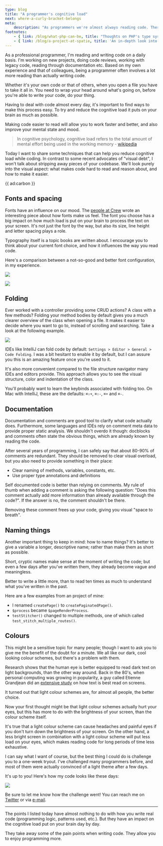 ```yaml
---
type: blog
title: "A programmer's cognitive load"
next: where-a-curly-bracket-belongs
meta:
    description: "As programmers we're almost always reading code. There are a lot of things we can do to make this easier.\n"
footnotes:
    - { link: /blog/what-php-can-be, title: "Thoughts on PHP's type system and what it means for the language as a whole" }
    - { link: /blog/a-project-at-spatie, title: 'An in-depth look into one of our client projects' }
---
```


As a professional programmer, I'm reading and writing code on a daily basis. 
I'm working on new projects, doing code reviews, working with legacy code, reading through documentation etc. 
Based on my own experience and that of colleagues, being a programmer often involves a lot more reading than actually writing code. 

Whether it's your own code or that of others, when you open a file you have to take it all in. 
You need to wrap your head around what's going on, before you're able to write your code, do your thing.
 
Having to deal with code almost every day, it's important to find ways to make this process easy. 
To try and reduce the cognitive load it puts on your brain as much as possible. 

Making code easier to read will allow you to work faster and better, and also improve your mental state and mood.

> In cognitive psychology, cognitive load refers to the total amount of mental effort being used in the working memory - [wikipedia](*https://en.wikipedia.org/wiki/Cognitive_load)

Today I want to share some techniques that can help you reduce cognitive load while coding. 
In contrast to some recent advocates of "visual debt", I won't talk about stripping away pieces of your codebase. 
We'll look purely into the visual aspect: what makes code hard to read and reason about, and how to make it easier.

{{ ad:carbon }}

## Fonts and spacing

Fonts have an influence on our mood. 
The [people at Crew](*https://crew.co/blog/the-psychology-of-fonts/) wrote an interesting piece about how fonts make us feel. 
The font you choose has a big impact on how much load is put on your brain to process the text on your screen. 
It's not just the font by the way, but also its size, line height and letter spacing plays a role. 

Typography itself is a topic books are written about. 
I encourage you to think about your current font choice, and how it influences the way you read code.

Here's a comparison between a not-so-good and better font configuration, in my experience.

![](/resources/img/blog/cognitive-load/aestetics-1.png)

![](/resources/img/blog/cognitive-load/aestetics-2.png)

## Folding

Ever worked with a controller providing some CRUD actions? 
A class with a few methods? 
Folding your method bodies by default gives you a much clearer overview of the class when opening a file. 
It makes it easier to decide where you want to go to, instead of scrolling and searching. 
Take a look at the following example.

![](/resources/img/blog/cognitive-load/aestetics-3.png)

IDEs like IntelliJ can fold code by default: `Settings > Editor > General > Code Folding`. 
I was a bit hesitant to enable it by default, but I can assure you this is an amazing feature once you're used to it. 

It's also more convenient compared to the file structure navigator many IDEs and editors provide. 
This approach allows you to see the visual structure, color and indentation of the class. 

You'll probably want to learn the keybinds associated with folding too. On Mac with IntelliJ, these are the defaults: `⌘⇧+`, `⌘⇧-`, `⌘+` and `⌘-`. 

## Documentation

Documentation and comments are good tool to clarify what code actually does. 
Furthermore, some languages and IDEs rely on comment meta data to provide proper static analysis. 
We shouldn't overdo it though: docblocks and comments often state the obvious things, which are already known by reading the code. 

After several years of programming, I can safely say that about 80-90% of comments are redundant. 
They should be removed to clear visual overload, but you also need to provide something in their place:

- Clear naming of methods, variables, constants, etc.
- Use proper type annotations and definitions

Self documented code is better than relying on comments. 
My rule of thumb when adding a comment is asking the following question: 
"Does this comment actually add more information than already available through the code?". 
If the answer is no, the comment shouldn't be there. 

Removing these comment frees up your code, giving you visual "space to breath".

## Naming things

Another important thing to keep in mind: how to name things? 
It's better to give a variable a longer, descriptive name; rather than make them as short as possible. 

Short, cryptic names make sense at the moment of writing the code; 
but even a few days after you've written them, they already become vague and meaningless. 

Better to write a little more, than to read ten times as much to understand what you've written in the past. 

Here are a few examples from an project of mine:

- I renamed `createPage()` to `createPaginatedPage()`.
- `$process` became `$pageRenderProcess`.
- `testStitcher()` changed to multiple methods, one of which called `test_stitch_multiple_routes()`.

## Colours

This might be a sensitive topic for many people;
though I want to ask you to give me the benefit of the doubt for a minute. 
We all like our dark, cool looking colour schemes, but there's a problem with them.

Research shows that the human eye is better equipped to read dark text on light backgrounds, 
than the other way around. Back in the 80's, when personal computing was growing in popularity, 
a guy called Etienne Grandjean did an [extensive study](*https://dl.acm.org/citation.cfm?id=578434) 
on how text is best read on screens. 

It turned out that light colour schemes are, for almost all people, the better choice.

Now your first thought might be that light colour schemes actually hurt your eyes, 
but this has more to do with the brightness of your screen, than the colour scheme itself.

It's true that a light colour scheme can cause headaches and painful eyes if you don't turn down the brightness of your screen.
On the other hand, a less bright screen in combination with a light colour scheme will put less load on your eyes, 
which makes reading code for long periods of time less exhaustive.

I can say what I want of course, 
but the best thing I could do is challenge you to a one-week tryout. 
I've challenged many programmers before, and most of them were actually convinced of a light theme after a few days.

It's up to you! Here's how my code looks like these days:

![](/resources/img/blog/cognitive-load/aestetics-4.png)

Be sure to let me know how the challenge went! 
You can reach me on [Twitter](*https://twitter.com/brendt_gd) or via [e-mail](mailto:brendt@stitcher.io).

---

The points I listed today have almost nothing to do with how you write real code (programming logic, patterns used, etc.). 
But they have an impact on the cognitive load put on your brain day by day. 

They take away some of the pain points when writing code. 
They allow you to enjoy programming more. 
